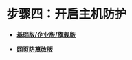 # 步骤四：开启主机防护<a name="hss_01_0260"></a>

-   **[基础版/企业版/旗舰版](基础版-企业版-旗舰版-0.md)**  

-   **[网页防篡改版](网页防篡改版-1.md)**  


